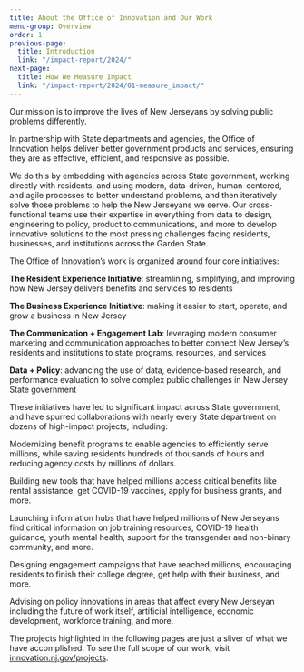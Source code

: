 ```yaml
---
title: About the Office of Innovation and Our Work
menu-group: Overview
order: 1
previous-page:
  title: Introduction
  link: "/impact-report/2024/"
next-page:
  title: How We Measure Impact
  link: "/impact-report/2024/01-measure_impact/"
---
```


Our mission is to improve the lives of New Jerseyans by solving public problems differently.

In partnership with State departments and agencies, the Office of Innovation helps deliver better government products and services, ensuring they are as effective, efficient, and responsive as possible.

We do this by embedding with agencies across State government, working directly with residents, and using modern, data-driven, human-centered, and agile processes to better understand problems, and then iteratively solve those problems to help the New Jerseyans we serve. Our cross-functional teams use their expertise in everything from data to design, engineering to policy, product to communications, and more to develop innovative solutions to the most pressing challenges facing residents, businesses, and institutions across the Garden State.

The Office of Innovation’s work is organized around four core initiatives:

<div class="usa-alert usa-alert--info usa-alert--no-icon">
    <div class="usa-alert__body">
        <p class="usa-alert__text"><strong>The Resident Experience Initiative</strong>: streamlining, simplifying, and improving how New Jersey delivers benefits and services to residents</p>
    </div>
</div>

<div class="usa-alert usa-alert--info usa-alert--no-icon">
    <div class="usa-alert__body">
        <p class="usa-alert__text"><strong>The Business Experience Initiative</strong>: making it easier to start, operate, and grow a business in New Jersey</p>
    </div>
</div>

<div class="usa-alert usa-alert--info usa-alert--no-icon">
    <div class="usa-alert__body">
        <p class="usa-alert__text"><strong>The Communication + Engagement Lab</strong>: leveraging modern consumer marketing and communication approaches to better connect New Jersey’s residents and institutions to state programs, resources, and services</p>
    </div>
</div>

<div class="usa-alert usa-alert--info usa-alert--no-icon">
    <div class="usa-alert__body">
        <p class="usa-alert__text"><strong>Data + Policy</strong>: advancing the use of data, evidence-based research, and performance evaluation to solve complex public challenges in New Jersey State government</p>
    </div>
</div>

These initiatives have led to significant impact across State government, and have spurred collaborations with nearly every State department on dozens of high-impact projects, including:

<div class="usa-alert usa-alert--info usa-alert--no-icon">
    <div class="usa-alert__body">
        <p class="usa-alert__text">Modernizing benefit programs to enable agencies to efficiently serve millions, while saving residents hundreds of thousands of hours and reducing agency costs by millions of dollars.</p>
    </div>
</div>

<div class="usa-alert usa-alert--info usa-alert--no-icon">
    <div class="usa-alert__body">
        <p class="usa-alert__text">Building new tools that have helped millions access critical benefits like rental assistance, get COVID-19 vaccines, apply for business grants, and more.</p>
    </div>
</div>

<div class="usa-alert usa-alert--info usa-alert--no-icon">
    <div class="usa-alert__body">
        <p class="usa-alert__text">Launching information hubs that have helped millions of New Jerseyans find critical information on job training resources, COVID-19 health guidance, youth mental health, support for the transgender and non-binary community, and more.</p>
    </div>
</div>
<div class="usa-alert usa-alert--info usa-alert--no-icon">
    <div class="usa-alert__body">
        <p class="usa-alert__text">Designing engagement campaigns that have reached millions, encouraging residents to finish their college degree, get help with their business, and more.</p>
    </div>
</div>
<div class="usa-alert usa-alert--info usa-alert--no-icon">
    <div class="usa-alert__body">
        <p class="usa-alert__text">Advising on policy innovations in areas that affect every New Jerseyan including the future of work itself, artificial intelligence, economic development, workforce training, and more.</p>
    </div>
</div>

The projects highlighted in the following pages are just a sliver of what we have accomplished. To see the full scope of our work, visit [innovation.nj.gov/projects](https://innovation.nj.gov/projects).
